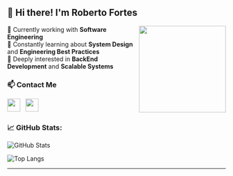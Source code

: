 ## 👋 Hi there! I'm Roberto Fortes

<img align="right" height="200" src="https://media.giphy.com/media/qgQUggAC3Pfv687qPC/giphy.gif">

🔭 Currently working with **Software Engineering**  
🌱 Constantly learning about **System Design** and **Engineering Best Practices**  
🚀 Deeply interested in **BackEnd Development** and **Scalable Systems**



### 📫 Contact Me

[<img src="https://cdn.jsdelivr.net/gh/devicons/devicon/icons/github/github-original.svg" width="30" />](https://github.com/RobertoFORTs)
&nbsp;
[<img src="https://cdn.jsdelivr.net/gh/devicons/devicon/icons/linkedin/linkedin-original.svg" width="30" />](https://www.linkedin.com/in/roberto-fernandes-fortes-neto-b30455234/)




### 📈 GitHub Stats:

![GitHub Stats](https://github-readme-stats.vercel.app/api?username=RobertoFORTs&show_icons=true&theme=radical)

![Top Langs](https://github-readme-stats.vercel.app/api/top-langs/?username=RobertoFORTs&layout=compact&theme=radical)

---

